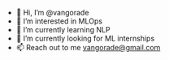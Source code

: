 - 👋 Hi, I’m @vangorade
- 👀 I’m interested in MLOps
- 🌱 I’m currently learning NLP
- 💞️ I’m currently  looking for ML internships
- 📫 Reach out to me vangorade@gmail.com

<!---
vangorade/vangorade is a ✨ special ✨ repository because its `README.md` (this file) appears on your GitHub profile.
You can click the Preview link to take a look at your changes.
--->
